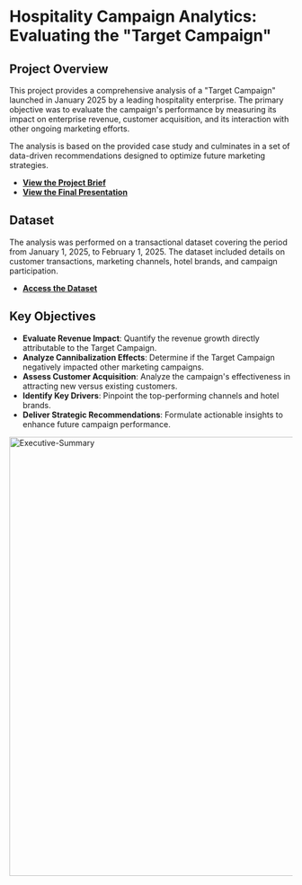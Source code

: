 # Hospitality Campaign Analytics: Evaluating the "Target Campaign"

## Project Overview

This project provides a comprehensive analysis of a "Target Campaign" launched in January 2025 by a leading hospitality enterprise. The primary objective was to evaluate the campaign's performance by measuring its impact on enterprise revenue, customer acquisition, and its interaction with other ongoing marketing efforts.

The analysis is based on the provided case study and culminates in a set of data-driven recommendations designed to optimize future marketing strategies.

*   **[View the Project Brief](./Case/Project-Overview.pdf)**
*   **[View the Final Presentation](./Finding-and-Analysis/Final-Presentation.pdf)**

## Dataset

The analysis was performed on a transactional dataset covering the period from January 1, 2025, to February 1, 2025. The dataset included details on customer transactions, marketing channels, hotel brands, and campaign participation.

*   **[Access the Dataset](./Data/Raw-Data.xlsx)**

## Key Objectives

*   **Evaluate Revenue Impact**: Quantify the revenue growth directly attributable to the Target Campaign.
*   **Analyze Cannibalization Effects**: Determine if the Target Campaign negatively impacted other marketing campaigns.
*   **Assess Customer Acquisition**: Analyze the campaign's effectiveness in attracting new versus existing customers.
*   **Identify Key Drivers**: Pinpoint the top-performing channels and hotel brands.
*   **Deliver Strategic Recommendations**: Formulate actionable insights to enhance future campaign performance.
<img width="1393" height="781" alt="Executive-Summary" src="https://github.com/user-attachments/assets/2c20bed6-4dd7-4221-80b6-8b62082f5f57" />
